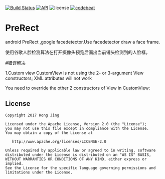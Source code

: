 [![Build Status](https://www.travis-ci.org/kong-jing/PreRect.svg?branch=master)](https://www.travis-ci.org/kong-jing/PreRect) [![API](https://img.shields.io/badge/API-14%2B-green.svg?style=flat)](https://android-arsenal.com/api?level=14) ![license](https://img.shields.io/badge/license-Apache-000000.svg) [![codebeat](https://codebeat.co/badges/0872a40c-adfb-44b3-b641-8c4064e4e291)](https://codebeat.co/projects/github-com-kong-jing-prerect-master)
# PreRect
android PreRect ,google facedetector.Use facedetector draw a face frame.

使用谷歌人脸检测算法在打开摄像头预览后画出当前镜头检测到的人脸框。

#错误解决

1.Custom view CustomView is not using the 2- or 3-argument View constructors; XML attributes will not work

You need to override the other 2 constructors of View in CustomView:


License
-------

    Copyright 2017 Kong Jing

    Licensed under the Apache License, Version 2.0 (the "License");
    you may not use this file except in compliance with the License.
    You may obtain a copy of the License at

       http://www.apache.org/licenses/LICENSE-2.0

    Unless required by applicable law or agreed to in writing, software
    distributed under the License is distributed on an "AS IS" BASIS,
    WITHOUT WARRANTIES OR CONDITIONS OF ANY KIND, either express or implied.
    See the License for the specific language governing permissions and
    limitations under the License.
